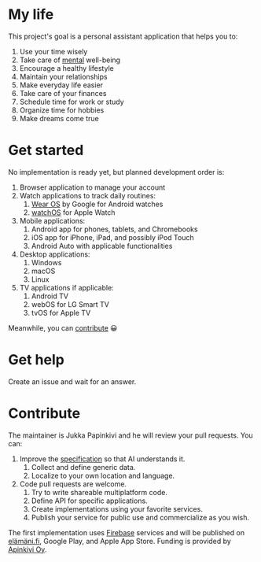 # My life
This project's goal is a personal assistant application that helps you to:
1. Use your time wisely
1. Take care of [mental](docs/spec/02-features.md#1-mental-module) well-being
1. Encourage a healthy lifestyle
1. Maintain your relationships
1. Make everyday life easier
1. Take care of your finances
1. Schedule time for work or study
1. Organize time for hobbies
1. Make dreams come true

# Get started
No implementation is ready yet, but planned development order is:
1. Browser application to manage your account
1. Watch applications to track daily routines:
   1. [Wear OS](https://wearos.google.com) by Google for Android watches
   1. [watchOS](https://apple.com/os/watchos) for Apple Watch
1. Mobile applications:
   1. Android app for phones, tablets, and Chromebooks
   1. iOS app for iPhone, iPad, and possibly iPod Touch
   1. Android Auto with applicable functionalities
1. Desktop applications:
   1. Windows
   1. macOS
   1. Linux
1. TV applications if applicable:
   1. Android TV
   1. webOS for LG Smart TV
   1. tvOS for Apple TV

Meanwhile, you can [contribute](#contribute) 😀

# Get help

Create an issue and wait for an answer.

# Contribute

The maintainer is Jukka Papinkivi and he will review your pull requests. You can:

1. Improve the [specification](docs/spec/00-specification.md) so that AI understands it.
   1. Collect and define generic data.
   1. Localize to your own location and language.
1. Code pull requests are welcome.
   1. Try to write shareable multiplatform code.
   1. Define API for specific applications.
   1. Create implementations using your favorite services.
   1. Publish your service for public use and commercialize as you wish.

The first implementation uses [Firebase](http://firebase.google.com) services and will be published on [elämäni.fi](https://elämäni.fi), Google Play, and Apple App Store. Funding is provided by [Apinkivi Oy](https://apinkivi.fi).

